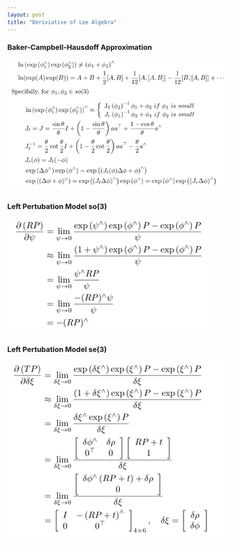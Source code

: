 ```yaml
---
layout: post
title: "Deriviative of Lee Algebra"
---
```


### Baker-Campbell-Hausdoff Approximation
<img src="/assets/img/posts/leealgebra_10.png" alt="conversion" class="responsive"/>

### Left Pertubation Model so(3)
<img src="/assets/img/posts/leealgebra_11.png" alt="conversion" class="responsive"/>

### Left Pertubation Model se(3)

<img src="/assets/img/posts/leealgebra_12.png" alt="conversion" class="responsive"/>
